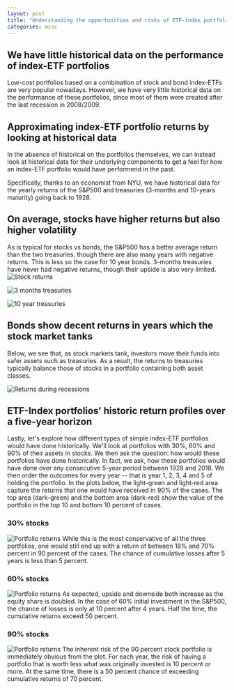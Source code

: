 ```yaml
---
layout: post
title: "Understanding the opportunities and risks of ETF-index portfolios"
categories: misc
---
```


## We have little historical data on the performance of index-ETF portfolios
Low-cost portfolios based on a combination of stock and bond index-ETFs are very popular nowadays. However, we have very little historical data on the performance of these portfolios, since most of them were created after the last recession in 2008/2009.

## Approximating index-ETF portfolio returns by looking at historical data
In the absence of historical on the portfolios themselves, we can instead look at historical data for their underlying components to get a feel for how an index-ETF portfolio would have performend in the past.

Specifically, thanks to an economist from NYU, we have historical data for the yearly returns of the S&P500 and treasuries (3-months and 10-years maturity) going back to 1928.

## On average, stocks have higher returns but also higher volatility
As is typical for stocks vs bonds, the S&P500 has a better average return than the two treasuries, though there are also many years with negative returns. This is less so the case for 10 year bonds. 3-months treasuries have never had negative returns, though their upside is also very limited.
![Stock returns](/assets/plots/return_histogramm_S&P500.png)

![3 months treasuries](/assets/plots/return_histogramm_3-months_treasuries.png)

![10 year treasuries](/assets/plots/return_histogramm_10-year_treasuries.png)
## Bonds show decent returns in years which the stock market tanks
Below, we see that, as stock markets tank, investors move their funds into safer assets such as treasuries. As a result, the returns to treasuries typically balance those of stocks in a portfolio containing both asset classes.

![Returns during recessions](/assets/plots/returns_during_recessions.png)
## ETF-Index portfolios' historic return profiles over a five-year horizon
Lastly, let's explore how different types of simple index-ETF portfolios would have done
historically. We'll look at portfolios with 30%, 60% and 90% of their assets in stocks.
We then ask the question: how would these portfolios have done historically. In fact, we
ask, how these portfolios would have done over any consecutive 5-year period between
1928 and 2018. We then
order the outcomes for every year -- that is year 1, 2, 3, 4 and 5 of holding the portfolio. In the plots below, the light-green and light-red area capture the returns that one would have received in 90% of the cases. The top area (dark-green) and the bottom area (dark-red) show the value of the portfolio in the top 10 and bottom 10 percent of cases.
### 30% stocks
![Portfolio returns](/assets/plots/portfolio_returns_30.png)
While this is the most conservative of all the three portfolios, one would still end up
with a return of between 18% and 70% percent in 90 percent of the cases. The chance of
cumulative losses after 5 years is less than 5 percent.
### 60% stocks
![Portfolio returns](/assets/plots/portfolio_returns_60.png)
As expected, upside and downside both increase as the equity share is doubled. In the
case of 60% initial investment in the S&P500, the chance of losses is only at 10 percent
after 4 years. Half the time, the cumulative returns exceed 50 percent.
### 90% stocks
![Portfolio returns](/assets/plots/portfolio_returns_90.png)
The inherent risk of the 90 percent stock portfolio is immediately obvious from the
plot. For each year, the risk of having a portfolio that is worth less what was
originally invested is 10 percent or more. At the same time, there is a 50 percent
chance of exceeding cumulative returns of 70 percent.
